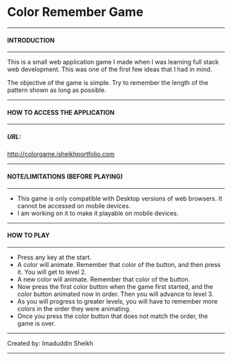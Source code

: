 # Color Remember Game
************************************************************
#### INTRODUCTION
************************************************************

This is a small web application game I made when I was
learning full stack web development. This was one of the
first few ideas that I had in mind.

The objective of the game is simple. Try to remember the
length of the pattern shown as long as possible.

**********************************************************
#### HOW TO ACCESS THE APPLICATION
**********************************************************

##### URL: 
http://colorgame.isheikhportfolio.com

************************************************************
#### NOTE/LIMITATIONS (BEFORE PLAYING)
************************************************************

- This game is only compatible with Desktop versions of web
browsers. It cannot be accessed on mobile devices.
- I am working on it to make it playable on mobile devices.

************************************************************
#### HOW TO PLAY
************************************************************

- Press any key at the start.
- A color will animate. Remember that color of the button,
and then press it. You will get to level 2.
- A new color will animate. Remember that color of the
button.
- Now press the first color button when the game first 
started, and the color button animated now in order. Then
you will advance to level 3.
-  As you will progress to greater levels, you will have
to remember more colors in the order they were animating.
- Once you press the color button that does not match the
order, the game is over.

************************************************************
Created by: Imaduddin Sheikh
************************************************************

